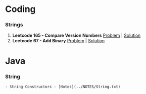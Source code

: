 # Coding

### Strings
1. **Leetcode 165 - Compare Version Numbers**
    [Problem](https://leetcode.com/problems/compare-version-numbers/description/?envType=daily-question&envId=2025-09-23) | [Solution](../Coding/Strings/Leetcode_165.java)
2. **Leetcode 67 - Add Binary**
    [Problem](https://leetcode.com/problems/add-binary/) | [Solution](../Coding/Strings/Leetcode_67.java)


# Java
### String 
    - String Constructors - [Notes](../NOTES/String.txt)